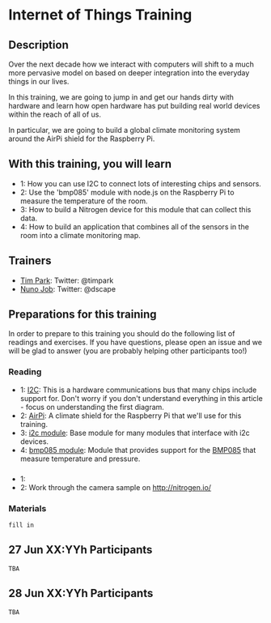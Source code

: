 Internet of Things Training
===========================

## Description

Over the next decade how we interact with computers will shift to a much more pervasive model on based on deeper integration into the everyday things in our lives.

In this training, we are going to jump in and get our hands dirty with hardware and learn how open hardware has put building real world devices within the reach of all of us.

In particular, we are going to build a global climate monitoring system around the AirPi shield for the Raspberry Pi.

## With this training, you will learn

* 1: How you can use I2C to connect lots of interesting chips and sensors.
* 2: Use the 'bmp085' module with node.js on the Raspberry Pi to measure the temperature of the room.
* 3: How to build a Nitrogen device for this module that can collect this data.
* 4: How to build an application that combines all of the sensors in the room into a climate monitoring map.

## Trainers

* [Tim Park](http://github.com/timfpark): Twitter: @timpark
* [Nuno Job](http://github.com/dscape): Twitter: @dscape

## Preparations for this training

In order to prepare to this training you should do the following list of readings and exercises. If you have questions, please open an issue and we will be glad to answer (you are probably helping other participants too!)

### Reading

* 1: [I2C](http://www.robot-electronics.co.uk/acatalog/I2C_Tutorial.html): This is a hardware communications bus that many chips include support for. Don't worry if you don't understand everything in this article - focus on understanding the first diagram.
* 2: [AirPi](http://airpi.es): A climate shield for the Raspberry Pi that we'll use for this training.
* 3: [i2c module](https://github.com/kelly/node-i2c): Base module for many modules that interface with i2c devices.
* 4: [bmp085 module](https://github.com/fiskeben/bmp085): Module that provides support for the [BMP085](https://www.adafruit.com/products/391) that measure temperature and pressure.

### 

* 1: 
* 2: Work through the camera sample on http://nitrogen.io/

### Materials

`fill in`

## 27 Jun XX:YYh Participants

`TBA`

## 28 Jun XX:YYh Participants

`TBA`